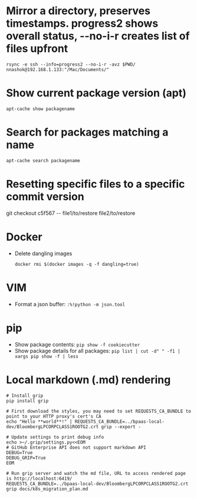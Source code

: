 # Mirror a directory, preserves timestamps. progress2 shows overall status, --no-i-r creates list of files upfront
```
rsync -e ssh --info=progress2 --no-i-r -avz $PWD/ nnashok@192.168.1.133:"/Mac/Documents/"
```

# Show current package version (apt)
```
apt-cache show packagename
```

# Search for packages matching a name
```
apt-cache search packagename
```

# Resetting specific files to a specific commit version
git checkout c5f567 -- file1/to/restore file2/to/restore

# Docker
* Delete dangling images
    ```
    docker rmi $(docker images -q -f dangling=true)
    ```

# VIM
* Format a json buffer: `:%!python -m json.tool`

# pip
* Show package contents: `pip show -f cookiecutter`
* Show package details for all packages: `pip list | cut -d" " -f1 | xargs pip show -f | less`

# Local markdown (.md) rendering
```
# Install grip
pip install grip

# First download the styles, you may need to set REQUESTS_CA_BUNDLE to point to your HTTP proxy's cert's CA
echo "Hello **world**!" | REQUESTS_CA_BUNDLE=../bpaas-local-dev/BloombergLPCORPCLASS1ROOTG2.crt grip --export -

# Update settings to print debug info
echo >~/.grip/settings.py<<EOM
# GitHub Enterprise API does not support markdown API
DEBUG=True
DEBUG_GRIP=True
EOM

# Run grip server and watch the md file, URL to access rendered page is http://localhost:6419/
REQUESTS_CA_BUNDLE=../bpaas-local-dev/BloombergLPCORPCLASS1ROOTG2.crt grip docs/k8s_migration_plan.md
```
